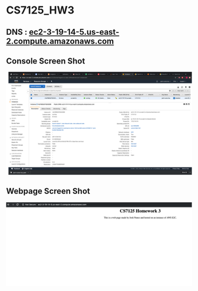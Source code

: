 # CS7125_HW3
## DNS : [ec2-3-19-14-5.us-east-2.compute.amazonaws.com](http://ec2-3-19-14-5.us-east-2.compute.amazonaws.com)

## Console Screen Shot
![console](console.png)

## Webpage Screen Shot
![webpage](webpage.png)
